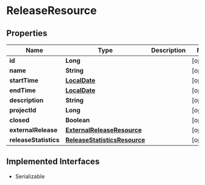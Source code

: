 

# ReleaseResource

## Properties

Name | Type | Description | Notes
------------ | ------------- | ------------- | -------------
**id** | **Long** |  |  [optional]
**name** | **String** |  |  [optional]
**startTime** | [**LocalDate**](LocalDate.md) |  |  [optional]
**endTime** | [**LocalDate**](LocalDate.md) |  |  [optional]
**description** | **String** |  |  [optional]
**projectId** | **Long** |  |  [optional]
**closed** | **Boolean** |  |  [optional]
**externalRelease** | [**ExternalReleaseResource**](ExternalReleaseResource.md) |  |  [optional]
**releaseStatistics** | [**ReleaseStatisticsResource**](ReleaseStatisticsResource.md) |  |  [optional]


## Implemented Interfaces

* Serializable


